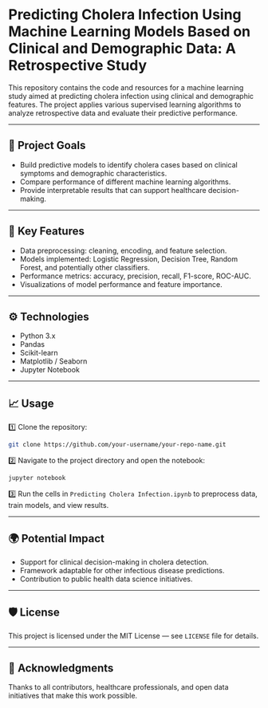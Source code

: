 
# Predicting Cholera Infection Using Machine Learning Models Based on Clinical and Demographic Data: A Retrospective Study

This repository contains the code and resources for a machine learning study aimed at predicting cholera infection using clinical and demographic features. The project applies various supervised learning algorithms to analyze retrospective data and evaluate their predictive performance.

---

## 🚀 **Project Goals**
- Build predictive models to identify cholera cases based on clinical symptoms and demographic characteristics.
- Compare performance of different machine learning algorithms.
- Provide interpretable results that can support healthcare decision-making.

---

## 📝 **Key Features**
- Data preprocessing: cleaning, encoding, and feature selection.
- Models implemented: Logistic Regression, Decision Tree, Random Forest, and potentially other classifiers.
- Performance metrics: accuracy, precision, recall, F1-score, ROC-AUC.
- Visualizations of model performance and feature importance.

---

## ⚙ **Technologies**
- Python 3.x
- Pandas
- Scikit-learn
- Matplotlib / Seaborn
- Jupyter Notebook

---

## 📈 **Usage**
1️⃣ Clone the repository:
```bash
git clone https://github.com/your-username/your-repo-name.git
```

2️⃣ Navigate to the project directory and open the notebook:
```bash
jupyter notebook
```

3️⃣ Run the cells in `Predicting Cholera Infection.ipynb` to preprocess data, train models, and view results.

---

## 🌍 **Potential Impact**
- Support for clinical decision-making in cholera detection.
- Framework adaptable for other infectious disease predictions.
- Contribution to public health data science initiatives.

---

## 🛡 **License**
This project is licensed under the MIT License — see `LICENSE` file for details.

---

## 🙌 **Acknowledgments**
Thanks to all contributors, healthcare professionals, and open data initiatives that make this work possible.
